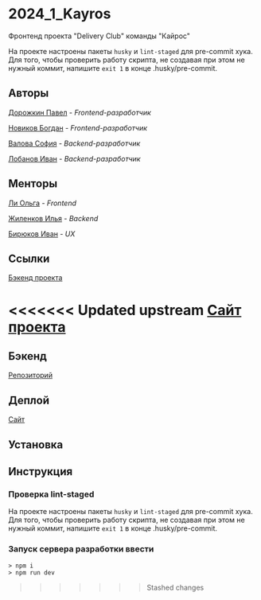 # 2024_1_Kayros
Фронтенд проекта "Delivery Club" команды "Кайрос"

На проекте настроены пакеты ```husky``` и ```lint-staged``` для pre-commit хука.
Для того, чтобы проверить работу скрипта, не создавая при этом не нужный коммит, напишите ```exit 1``` в конце .husky/pre-commit.

## Авторы

[Дорожкин Павел](https://github.com/Skotyty) - _Frontend-разработчик_

[Новиков Богдан](https://github.com/novakf) - _Frontend-разработчик_

[Валова София](https://github.com/ssofiica) - _Backend-разработчик_

[Лобанов Иван](https://github.com/cantylv) - _Backend-разработчик_

## Менторы

[Ли Ольга](https://github.com/AnnSkay) - _Frontend_

[Жиленков Илья](https://github.com/ilyushkaaa) - _Backend_

[Бирюков Иван](https://github.com/Ivan-Bir) - _UX_

## Ссылки

[Бэкенд проекта](https://github.com/go-park-mail-ru/2024_1_Kayros)

<<<<<<< Updated upstream
[Сайт проекта](https://resto-go.ru)
=======
## Бэкенд

[Репозиторий](https://github.com/go-park-mail-ru/2024_1_Kayros)

## Деплой

[Сайт](https://resto-go.ru)

## Установка

## Инструкция

### Проверка lint-staged
На проекте настроены пакеты ```husky``` и ```lint-staged``` для pre-commit хука.
Для того, чтобы проверить работу скрипта, не создавая при этом не нужный коммит, напишите ```exit 1``` в конце .husky/pre-commit.

### Запуск сервера разработки ввести
```
> npm i
> npm run dev
```
>>>>>>> Stashed changes
